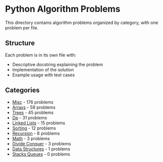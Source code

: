 # Python Algorithm Problems

This directory contains algorithm problems organized by category, with one problem per file.

## Structure

Each problem is in its own file with:
- Descriptive docstring explaining the problem
- Implementation of the solution
- Example usage with test cases

## Categories

- [Misc](./misc/) - 176 problems
- [Arrays](./arrays/) - 59 problems
- [Trees](./trees/) - 45 problems
- [Dp](./dp/) - 31 problems
- [Linked Lists](./linked_lists/) - 15 problems
- [Sorting](./sorting/) - 12 problems
- [Recursion](./recursion/) - 8 problems
- [Math](./math/) - 3 problems
- [Divide Conquer](./divide_conquer/) - 3 problems
- [Data Structures](./data_structures/) - 1 problems
- [Stacks Queues](./stacks_queues/) - 0 problems
